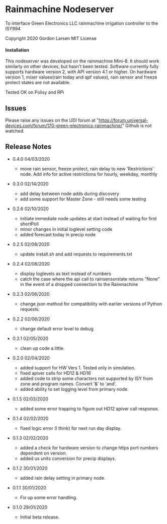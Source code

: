 # Rainmachine Nodeserver
To interface Green Electronics LLC rainmachine irrigation controller to the ISY994

Copyright 2020 Gordon Larsen MIT License

#### Installation

This nodeserver was developed on the rainmachine Mini-8. It should work similarly on other devices, 
    but hasn't been tested.
Software currently fully supports hardware version 2, with API version 4.1 or higher.
On hardware version 1, mixer values(rain today and qpf values), rain sensor and freeze protect states are not available.
 
Tested OK on Polisy and RPi

## Issues
Please raise any issues on the UDI forum at "https://forum.universal-devices.com/forum/170-green-electronics-rainmachine/"
Github is not watched.

## Release Notes
- 0.4.0 04/03/2020
    - move rain sensor, freeze protect, rain delay to new 'Restrictions' node.  Add info for active restrictions for hourly, weekday, monthly
- 0.3.0 02/14/2020
    - add delay between node adds during discovery
    - add some support for Master Zone - still needs some testing
    
- 0.2.6 02/10/2020
    - initiate immediate node updates at start instead of waiting for first shortPoll
    - minor changes in initial loglevel setting code
    - added forecast today in precip node
    
- 0.2.5 02/08/2020
    - update install.sh and add requests to requirements.txt
    
- 0.2.4 02/06/2020
    - display loglevels as text instead of numbers
    - catch the case where the api call to rainsensorstate returns "None" in the
        event of a dropped connection to the Rainmachine
    
- 0.2.3 02/06/2020
    - change json method for compatibility with earlier
        versions of Python requests.
    
- 0.2.2 02/06/2020
    - change default error level to debug
    
- 0.2.1 02/05/2020
    - clean up code a little.
     
- 0.2.0 02/04/2020
    - added support for HW Vers 1. Tested only in simulation. 
    - fixed apiver calls for HD12 & HD16
    - added code to strip some characters not supported by ISY from zone
        and program names. Convert '&' to 'and'.
    - added ability to set logging level from primary node.
    
- 0.1.5 02/03/2020
    - added some error trapping to figure out HD12 apiver call
        response.

- 0.1.4 02/02/2020
    - fixed logic error (I think) for next  run day display.

- 0.1.3 02/02/2020
    - added a check for hardware version to change https port
        numbers dependent on version.
    - added us units conversion for precip displays.
 
- 0.1.2 30/01/2020
    - added rain delay setting in primary node.

- 0.1.1 30/01/2020
    - Fix up some error handling.
    
- 0.1.0 29/01/2020 
    - Initial beta release.